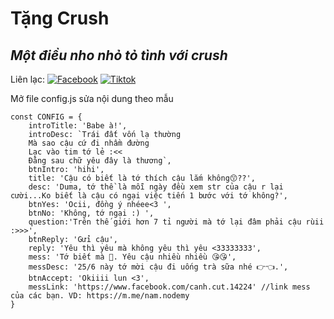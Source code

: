# Tặng Crush
## _Một điều nho nhỏ tỏ tình với crush_

Liên lạc: 
[![Facebook](https://i.imgur.com/GRqy96ts.jpg)](https://www.facebook.com/nam.nodemy)
[![Tiktok](https://i.imgur.com/Nbfl1E7t.jpg)](https://www.tiktok.com/@manindev)

Mở file config.js sửa nội dung theo mẫu
```
const CONFIG = {
    introTitle: 'Babe à!',
    introDesc: `Trái đất vốn lạ thường
    Mà sao cậu cứ đi nhầm đường
    Lạc vào tim tớ lẻ :<<
    Đằng sau chữ yêu đây là thương`,
    btnIntro: 'hihi',
    title: 'Cậu có biết là tớ thích cậu lắm không😙??',
    desc: 'Duma, tớ thề là mỗi ngày đều xem str của cậu r lại cười...Ko biết là cậu có ngại việc tiến 1 bước với tớ không?',
    btnYes: 'Ocii, đồng ý nhéee<3 ',
    btnNo: 'Không, tớ ngại :) ',
    question:'Trên thế giới hơn 7 tỉ người mà tớ lại đâm phải cậu rùii :>>>',
    btnReply: 'Gửi cậu',
    reply: 'Yêu thì yêu mà không yêu thì yêu <33333333',
    mess: 'Tớ biết mà 🥰. Yêu cậu nhiều nhiều 😘😘',
    messDesc: '25/6 này tớ mời cậu đi uống trà sữa nhé 👉👈.',
    btnAccept: 'Okiiii lun <3',
    messLink: 'https://www.facebook.com/canh.cut.14224' //link mess của các bạn. VD: https://m.me/nam.nodemy
}
```

